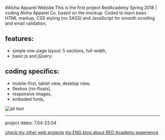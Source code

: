#Aloha Apparel Website
This is the first project RedAcademy Spring 2018 | coding Aloha Apparel Co. based on the mockup. Coded to learn basic HTML markup, CSS styling (no SASS) and JavaScript for smooth scrolling and email validation.

## features:
* simple one-page layout: 5 sections, full-width,
* basic js and jQuery:


## coding specifics:
* mobile-first, tablet view, desktop view,
* flexbox (no-floats),
* responsive images,
* embeded fonts,

![alt text](/images/aloha_website.gif "Aloha website gif")

----------------------------------------------------------------
project dates: 7.04-23.04

[check my other web projects](https://github.com/pinaska)
[my ENG blog about RED Academy experience](https://github.com/pinaska/pinaska.github.io)
